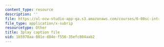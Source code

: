 ```yaml
---
content_type: resource
description: ''
file: https://ol-ocw-studio-app-qa.s3.amazonaws.com/courses/6-00sc-introduction-to-computer-science-and-programming-spring-2011/1b5970aa081ed84ef55635efc804aab2_yVkt3Px4KHA.srt
file_type: application/x-subrip
resourcetype: Other
title: 3play caption file
uid: 1b5970aa-081e-d84e-f556-35efc804aab2
---
```

